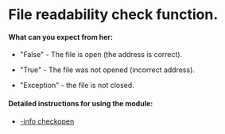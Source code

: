 # File readability check function.


<h4>
 What can you expect from her:
</h4>

- "False" - The file is open (the address is correct).

- "True" - The file was not opened (incorrect address).

- "Exception" - the file is not closed.

<h4>
 Detailed instructions for using the module:
</h4>

- [-info checkopen](https://github.com/CyTon-Code/WorkingWithFiles/blob/main/check_file/info.txt)

